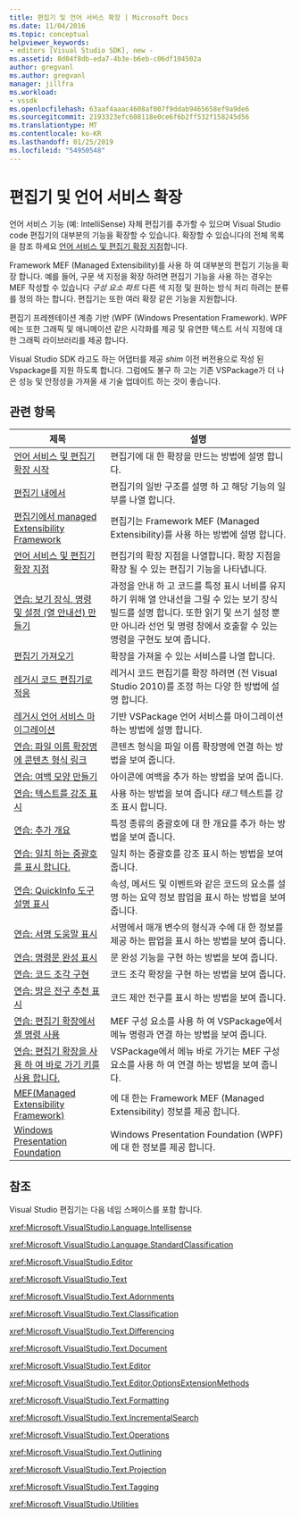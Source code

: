 ```yaml
---
title: 편집기 및 언어 서비스 확장 | Microsoft Docs
ms.date: 11/04/2016
ms.topic: conceptual
helpviewer_keywords:
- editors [Visual Studio SDK], new -
ms.assetid: 8d04f8db-eda7-4b3e-b6eb-c06df104502a
author: gregvanl
ms.author: gregvanl
manager: jillfra
ms.workload:
- vssdk
ms.openlocfilehash: 63aaf4aaac4608af007f9ddab9465658ef9a9de6
ms.sourcegitcommit: 2193323efc608118e0ce6f6b2ff532f158245d56
ms.translationtype: MT
ms.contentlocale: ko-KR
ms.lasthandoff: 01/25/2019
ms.locfileid: "54950548"
---
```

# <a name="extend-the-editor-and-language-services"></a>편집기 및 언어 서비스 확장
언어 서비스 기능 (예: IntelliSense) 자체 편집기를 추가할 수 있으며 Visual Studio code 편집기의 대부분의 기능을 확장할 수 있습니다.  확장할 수 있습니다의 전체 목록을 참조 하세요 [언어 서비스 및 편집기 확장 지점](../extensibility/language-service-and-editor-extension-points.md)합니다.  
  
 Framework MEF (Managed Extensibility)를 사용 하 여 대부분의 편집기 기능을 확장 합니다. 예를 들어, 구문 색 지정을 확장 하려면 편집기 기능을 사용 하는 경우는 MEF 작성할 수 있습니다 *구성 요소 파트* 다른 색 지정 및 원하는 방식 처리 하려는 분류를 정의 하는 합니다. 편집기는 또한 여러 확장 같은 기능을 지원합니다.  
  
 편집기 프레젠테이션 계층 기반 (WPF (Windows Presentation Framework). WPF에는 또한 그래픽 및 애니메이션 같은 시각화를 제공 및 유연한 텍스트 서식 지정에 대 한 그래픽 라이브러리를 제공 합니다.  
  
 Visual Studio SDK 라고도 하는 어댑터를 제공 *shim* 이전 버전용으로 작성 된 Vspackage를 지원 하도록 합니다. 그럼에도 불구 하 고는 기존 VSPackage가 더 나은 성능 및 안정성을 가져올 새 기술 업데이트 하는 것이 좋습니다.  
  
## <a name="related-topics"></a>관련 항목  
  
|제목|설명|  
|-----------|-----------------|  
|[언어 서비스 및 편집기 확장 시작](../extensibility/getting-started-with-language-service-and-editor-extensions.md)|편집기에 대 한 확장을 만드는 방법에 설명 합니다.|  
|[편집기 내에서](../extensibility/inside-the-editor.md)|편집기의 일반 구조를 설명 하 고 해당 기능의 일부를 나열 합니다.|  
|[편집기에서 managed Extensibility Framework](../extensibility/managed-extensibility-framework-in-the-editor.md)|편집기는 Framework MEF (Managed Extensibility)를 사용 하는 방법에 설명 합니다.|  
|[언어 서비스 및 편집기 확장 지점](../extensibility/language-service-and-editor-extension-points.md)|편집기의 확장 지점을 나열합니다. 확장 지점을 확장 될 수 있는 편집기 기능을 나타냅니다.|  
|[연습: 보기 장식, 명령 및 설정 (열 안내선) 만들기](../extensibility/walkthrough-creating-a-view-adornment-commands-and-settings-column-guides.md)|과정을 안내 하 고 코드를 특정 표시 너비를 유지 하기 위해 열 안내선을 그릴 수 있는 보기 장식 빌드를 설명 합니다.  또한 읽기 및 쓰기 설정 뿐만 아니라 선언 및 명령 창에서 호출할 수 있는 명령을 구현도 보여 줍니다.|  
|[편집기 가져오기](../extensibility/editor-imports.md)|확장을 가져올 수 있는 서비스를 나열 합니다.|  
|[레거시 코드 편집기로 적응](../extensibility/adapting-legacy-code-to-the-editor.md)|레거시 코드 편집기를 확장 하려면 (전 Visual Studio 2010)를 조정 하는 다양 한 방법에 설명 합니다.|  
|[레거시 언어 서비스 마이그레이션](../extensibility/internals/migrating-a-legacy-language-service.md)|기반 VSPackage 언어 서비스를 마이그레이션하는 방법에 설명 합니다.|  
|[연습: 파일 이름 확장명에 콘텐츠 형식 링크](../extensibility/walkthrough-linking-a-content-type-to-a-file-name-extension.md)|콘텐츠 형식을 파일 이름 확장명에 연결 하는 방법을 보여 줍니다.|  
|[연습: 여백 모양 만들기](../extensibility/walkthrough-creating-a-margin-glyph.md)|아이콘에 여백을 추가 하는 방법을 보여 줍니다.|  
|[연습: 텍스트를 강조 표시](../extensibility/walkthrough-highlighting-text.md)|사용 하는 방법을 보여 줍니다 *태그* 텍스트를 강조 표시 합니다.|  
|[연습: 추가 개요](../extensibility/walkthrough-outlining.md)|특정 종류의 중괄호에 대 한 개요를 추가 하는 방법을 보여 줍니다.|  
|[연습: 일치 하는 중괄호를 표시 합니다.](../extensibility/walkthrough-displaying-matching-braces.md)|일치 하는 중괄호를 강조 표시 하는 방법을 보여 줍니다.|  
|[연습: QuickInfo 도구 설명 표시](../extensibility/walkthrough-displaying-quickinfo-tooltips.md)|속성, 메서드 및 이벤트와 같은 코드의 요소를 설명 하는 요약 정보 팝업을 표시 하는 방법을 보여 줍니다.|  
|[연습: 서명 도움말 표시](../extensibility/walkthrough-displaying-signature-help.md)|서명에서 매개 변수의 형식과 수에 대 한 정보를 제공 하는 팝업을 표시 하는 방법을 보여 줍니다.|  
|[연습: 명령문 완성 표시](../extensibility/walkthrough-displaying-statement-completion.md)|문 완성 기능을 구현 하는 방법을 보여 줍니다.|  
|[연습: 코드 조각 구현](../extensibility/walkthrough-implementing-code-snippets.md)|코드 조각 확장을 구현 하는 방법을 보여 줍니다.|  
|[연습: 밝은 전구 추천 표시](../extensibility/walkthrough-displaying-light-bulb-suggestions.md)|코드 제안 전구를 표시 하는 방법을 보여 줍니다.|  
|[연습: 편집기 확장에서 셸 명령 사용](../extensibility/walkthrough-using-a-shell-command-with-an-editor-extension.md)|MEF 구성 요소를 사용 하 여 VSPackage에서 메뉴 명령과 연결 하는 방법을 보여 줍니다.|  
|[연습: 편집기 확장을 사용 하 여 바로 가기 키를 사용 합니다.](../extensibility/walkthrough-using-a-shortcut-key-with-an-editor-extension.md)|VSPackage에서 메뉴 바로 가기는 MEF 구성 요소를 사용 하 여 연결 하는 방법을 보여 줍니다.|  
|[MEF(Managed Extensibility Framework)](/dotnet/framework/mef/index)|에 대 한는 Framework MEF (Managed Extensibility) 정보를 제공 합니다.|  
|[Windows Presentation Foundation](/dotnet/framework/wpf/index)|Windows Presentation Foundation (WPF)에 대 한 정보를 제공 합니다.|  
  
## <a name="reference"></a>참조  
 Visual Studio 편집기는 다음 네임 스페이스를 포함 합니다.  
  
 <xref:Microsoft.VisualStudio.Language.Intellisense>  
  
 <xref:Microsoft.VisualStudio.Language.StandardClassification>  
  
 <xref:Microsoft.VisualStudio.Editor>  
  
 <xref:Microsoft.VisualStudio.Text>  
  
 <xref:Microsoft.VisualStudio.Text.Adornments>  
  
 <xref:Microsoft.VisualStudio.Text.Classification>  
  
 <xref:Microsoft.VisualStudio.Text.Differencing>  
  
 <xref:Microsoft.VisualStudio.Text.Document>  
  
 <xref:Microsoft.VisualStudio.Text.Editor>  
  
 <xref:Microsoft.VisualStudio.Text.Editor.OptionsExtensionMethods>  
  
 <xref:Microsoft.VisualStudio.Text.Formatting>  
  
 <xref:Microsoft.VisualStudio.Text.IncrementalSearch>  
  
 <xref:Microsoft.VisualStudio.Text.Operations>  
  
 <xref:Microsoft.VisualStudio.Text.Outlining>  
  
 <xref:Microsoft.VisualStudio.Text.Projection>  
  
 <xref:Microsoft.VisualStudio.Text.Tagging>  
  
 <xref:Microsoft.VisualStudio.Utilities>